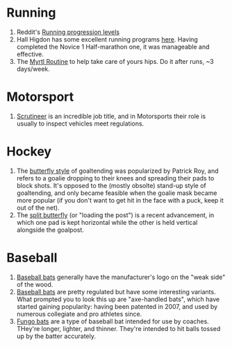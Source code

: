 # Running
1. Reddit's [Running progression levels](https://drive.google.com/file/d/1wzPab2BlX4N_2vEJMdVu_alagE6pIlAt/view)
1. Hall Higdon has some excellent running programs [here](https://www.halhigdon.com/training/half-marathon-training/). Having completed the Novice 1 Half-marathon one, it was manageable and effective.
1. The [Myrtl Routine](https://runnyday.in/wp-content/uploads/2019/04/mrtyl-routine-infographic-exercises-for-hips.png) to help take care of yours hips. Do it after runs, ~3 days/week.

# Motorsport
1. [Scrutineer](https://en.wikipedia.org/wiki/Scrutineer) is an incredible job title, and in Motorsports their role is usually to inspect vehicles meet regulations.

# Hockey
1. The [butterfly style](https://en.wikipedia.org/wiki/Butterfly_style) of goaltending was popularized by Patrick Roy, and refers to a goalie dropping to their knees and spreading their pads to block shots. It's opposed to the (mostly obsolte) stand-up style of goaltending, and only became feasible when the goalie mask became more popular (if you don't want to get hit in the face with a puck, keep it out of the net).
1. The [split butterfly](https://en.wikipedia.org/wiki/Butterfly_style) (or "loading the post") is a recent advancement, in which one pad is kept horizontal while the other is held vertical alongside the goalpost.

# Baseball
1. [Baseball bats](https://en.wikipedia.org/wiki/Baseball_bat) generally have the manufacturer's logo on the "weak side" of the wood.
1. [Baseball bats](https://en.wikipedia.org/wiki/Baseball_bat) are pretty regulated but have some interesting variants. What prompted you to look this up are "axe-handled bats", which have started gaining popularity: having been patented in 2007, and used by numerous collegiate and pro athletes since.
1. [Fungo bats](https://en.wikipedia.org/wiki/Baseball_bat) are a type of baseball bat intended for use by coaches. THey're longer, lighter, and thinner. They're intended to hit balls tossed up by the batter accurately.